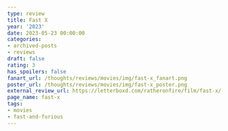 ```yaml
---
type: review
title: Fast X
year: '2023'
date: 2023-05-23 00:00:00
categories:
- archived-posts
- reviews
draft: false
rating: 3
has_spoilers: false
fanart_url: /thoughts/reviews/movies/img/fast-x_fanart.png
poster_url: /thoughts/reviews/movies/img/fast-x_poster.png
external_review_url: https://letterboxd.com/ratheronfire/film/fast-x/
page_name: fast-x
tags:
- movies
- fast-and-furious
---
```


